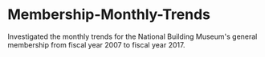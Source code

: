 # Membership-Monthly-Trends
Investigated the monthly trends for the National Building Museum's general membership from fiscal year 2007 to fiscal year 2017.
